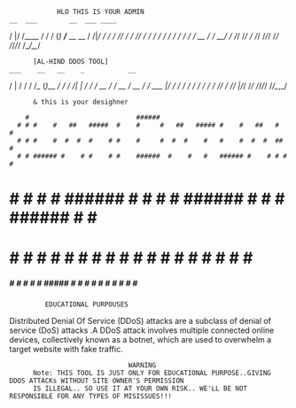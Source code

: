                 HLO THIS IS YOUR ADMIN 
    __  ___        __  ___ ____
   /  |/  /____   / / / (_) __/___  __  __
  / /|_/ / ___/  / /_/ / / /_/_  / / / / /
 / /  / / /     / __  / / __/ / /_/ /_/ /
/_/  /_/_/     /_/ /_/_/_/   /___/\__,_/

          [AL-HIND DDOS TOOL] 
    ___    __   __    _           __
   /   |  / /  / /_  (_)___  ____/ /
  / /| | / /  / __ \/ / __ \/ __  /
 / ___ |/ /  / / / / / / / / /_/ /
/_/  |_/_/  /_/ /_/_/_/ /_/\__,_/

          & this is your desighner 
         
        #                           ######
      # # #    #   ##   #####  #    #     #   ##   ##### #    #   ##   #    #
      # # #    #  #  #  #    # #    #     #  #  #    #   #    #  #  #  ##   #
      # # ###### #    # #    # #    ######  #    #   #   ###### #    # # #  #
#     # # #    # ###### #    # #    #       ######   #   #    # ###### #  # #
#     # # #    # #    # #    # #    #       #    #   #   #    # #    # #   ##
 #####  # #    # #    # #####  #    #       #    #   #   #    # #    # #    #
 

             EDUCATIONAL PURPOUSES 

  Distributed Denial Of Service
 (DDoS) attacks are a subclass of denial of service (DoS) attacks
.A DDoS attack involves multiple connected online devices, collectively known as a botnet,
 which are used to overwhelm a target website with fake traffic.

                                  WARNING
          Note: THIS TOOL IS JUST ONLY FOR EDUCATIONAL PURPOSE..GIVING DDOS ATTACKs WITHOUT SITE OWNER'S PERMISSION
          IS ILLEGAL.. SO USE IT AT YOUR OWN RISK.. WE'LL BE NOT RESPONSIBLE FOR ANY TYPES OF MISISSUES!!!

